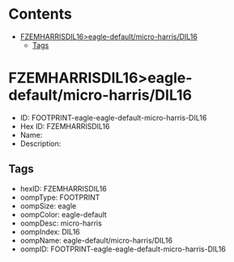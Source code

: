 



Contents
========

* [FZEMHARRISDIL16>eagle-default/micro-harris/DIL16](#fzemharrisdil16eagle-defaultmicro-harrisdil16)
	* [Tags](#tags)

# FZEMHARRISDIL16>eagle-default/micro-harris/DIL16

- ID: FOOTPRINT-eagle-eagle-default-micro-harris-DIL16
- Hex ID: FZEMHARRISDIL16
- Name: 
- Description: 

## Tags

- hexID: FZEMHARRISDIL16
- oompType: FOOTPRINT
- oompSize: eagle
- oompColor: eagle-default
- oompDesc: micro-harris
- oompIndex: DIL16
- oompName: eagle-default/micro-harris/DIL16
- oompID: FOOTPRINT-eagle-eagle-default-micro-harris-DIL16
